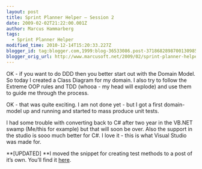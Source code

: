 ```yaml
---
layout: post
title: Sprint Planner Helper – Session 2
date: 2009-02-02T21:22:00.001Z
author: Marcus Hammarberg
tags:
  - Sprint Planner Helper
modified_time: 2010-12-14T15:20:33.227Z
blogger_id: tag:blogger.com,1999:blog-36533086.post-3718682898700130985
blogger_orig_url: http://www.marcusoft.net/2009/02/sprint-planner-helper-hour-2.html
---
```



OK - if you want to do DDD then you better start out with the Domain
Model. So today I created a Class Diagram for my domain. I also try to
follow the Extreme OOP rules and TDD (whooa - my head will explode) and
use them to guide me through the process.

OK - that was quite exciting. I am not done yet - but I got a first
domain-model up and running and started to mass produce unit tests.

I had some trouble with converting back to C# after two year in the
VB.NET swamp (Me/this for example) but that will soon be over. Also the
support in the studio is sooo much better for C#. I love it - this is
what Visual Studio was made for.

**\[UPDATED\]
**I moved the snippet for creating test methods to a post of it’s own.
You’ll find it
[here](http://www.marcusoft.net/2009/02/snippet-for-creating-testmethod-in-c.html).
